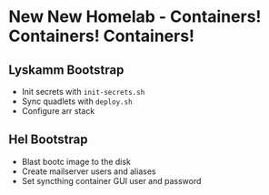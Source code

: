 # New New Homelab - Containers! Containers! Containers! 

## Lyskamm Bootstrap

- Init secrets with `init-secrets.sh`
- Sync quadlets with `deploy.sh`
- Configure arr stack

## Hel Bootstrap

- Blast bootc image to the disk
- Create mailserver users and aliases
- Set syncthing container GUI user and password